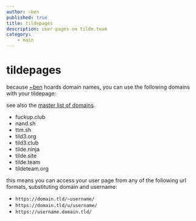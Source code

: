 ```yaml
---
author: ~ben
published: true
title: tildepages
description: user pages on tilde.team
category: 
    - main
---
```


# tildepages


because [~ben](https://tilde.team/~ben/) hoards domain names, you can use the following domains with your tildepage:

see also the [master list of domains](?page=domains).

* fuckup.club
* nand.sh
* ttm.sh
* tild3.org
* tild3.club
* tilde.ninja
* tilde.site
* tilde.team
* tildeteam.org

this means you can access your user page from any of the following url formats, substituting domain and username:

* `https://domain.tld/~username/`
* `https://domain.tld/u/username/`
* `https://username.domain.tld/`


